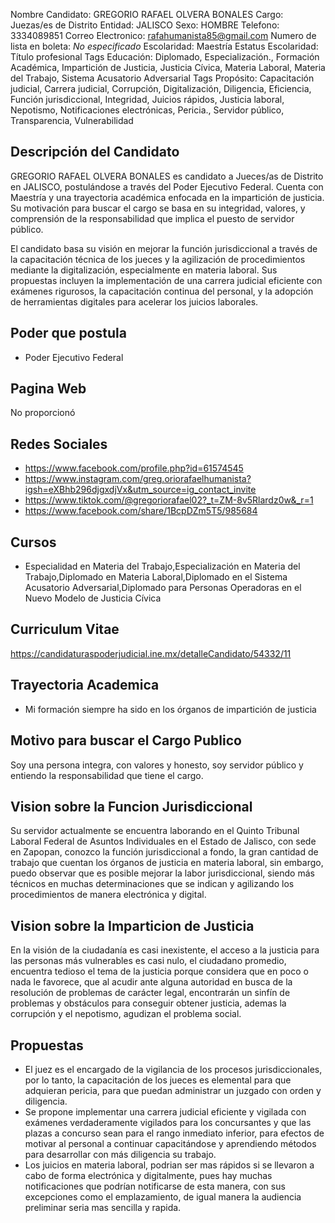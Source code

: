 Nombre Candidato: GREGORIO RAFAEL OLVERA BONALES
Cargo: Juezas/es de Distrito
Entidad: JALISCO
Sexo: HOMBRE
Telefono: 3334089851
Correo Electronico: rafahumanista85@gmail.com
Numero de lista en boleta: *No especificado*
Escolaridad: Maestría
Estatus Escolaridad: Título profesional
Tags Educación: Diplomado, Especialización., Formación Académica, Impartición de Justicia, Justicia Cívica, Materia Laboral, Materia del Trabajo, Sistema Acusatorio Adversarial
Tags Propósito: Capacitación judicial, Carrera judicial, Corrupción, Digitalización, Diligencia, Eficiencia, Función jurisdiccional, Integridad, Juicios rápidos, Justicia laboral, Nepotismo, Notificaciones electrónicas, Pericia., Servidor público, Transparencia, Vulnerabilidad


## Descripción del Candidato 

GREGORIO RAFAEL OLVERA BONALES es candidato a Jueces/as de Distrito en JALISCO, postulándose a través del Poder Ejecutivo Federal. Cuenta con Maestría y una trayectoria académica enfocada en la impartición de justicia. Su motivación para buscar el cargo se basa en su integridad, valores, y comprensión de la responsabilidad que implica el puesto de servidor público.

El candidato basa su visión en mejorar la función jurisdiccional a través de la capacitación técnica de los jueces y la agilización de procedimientos mediante la digitalización, especialmente en materia laboral. Sus propuestas incluyen la implementación de una carrera judicial eficiente con exámenes rigurosos, la capacitación continua del personal, y la adopción de herramientas digitales para acelerar los juicios laborales.


## Poder que postula

- Poder Ejecutivo Federal


## Pagina Web

No proporcionó


## Redes Sociales

- https://www.facebook.com/profile.php?id=61574545
- https://www.instagram.com/greg.oriorafaelhumanista?igsh=eXBhb296djgxdjVx&utm_source=ig_contact_invite
- https://www.tiktok.com/@gregoriorafael02?_t=ZM-8v5Rlardz0w&_r=1
- https://www.facebook.com/share/1BcpDZm5T5/985684


## Cursos

- Especialidad en Materia del Trabajo,Especialización en Materia del Trabajo,Diplomado en Materia Laboral,Diplomado en el Sistema Acusatorio Adversarial,Diplomado para Personas Operadoras en el Nuevo Modelo de Justicia Cívica


## Curriculum Vitae

https://candidaturaspoderjudicial.ine.mx/detalleCandidato/54332/11


## Trayectoria Academica

- Mi formación siempre ha sido en los órganos de impartición de justicia


## Motivo para buscar el Cargo Publico

Soy una persona integra, con valores y honesto, soy servidor público y entiendo la responsabilidad que tiene el cargo.


## Vision sobre la Funcion Jurisdiccional

Su servidor actualmente se encuentra laborando en el Quinto Tribunal Laboral Federal de Asuntos Individuales en el Estado de Jalisco, con sede en Zapopan, conozco la función jurisdiccional a fondo, la gran cantidad de trabajo que cuentan los órganos de justicia en materia laboral, sin embargo, puedo observar que es posible mejorar la labor jurisdiccional, siendo más técnicos en muchas determinaciones que se indican y agilizando los procedimientos de manera electrónica y digital.


## Vision sobre la Imparticion de Justicia

En la visión de la ciudadanía es casi inexistente, el acceso a la justicia para las personas más vulnerables es casi nulo, el ciudadano promedio, encuentra tedioso el tema de la justicia porque considera que en poco o nada le favorece, que al acudir ante alguna autoridad en busca de la resolución de problemas de carácter legal, encontrarán un sinfín de problemas y obstáculos para conseguir obtener justicia, ademas la corrupción y el nepotismo, agudizan el problema social.


## Propuestas

- El juez es el encargado de la vigilancia de los procesos jurisdiccionales, por lo tanto, la capacitación de los jueces es elemental para que adquieran pericia, para que puedan administrar un juzgado con orden y diligencia.
- Se propone implementar una carrera judicial eficiente y vigilada con exámenes verdaderamente vigilados para los concursantes y que las plazas a concurso sean para el rango inmediato inferior, para efectos de motivar al personal a continuar capacitándose y aprendiendo métodos para desarrollar con más diligencia su trabajo.
- Los juicios en materia laboral, podrian ser mas rápidos si se llevaron a cabo de forma electrónica y digitalmente, pues hay muchas notificaciones que podrían notificarse de esta manera, con sus excepciones como el emplazamiento, de igual manera la audiencia preliminar seria mas sencilla y rapida.

